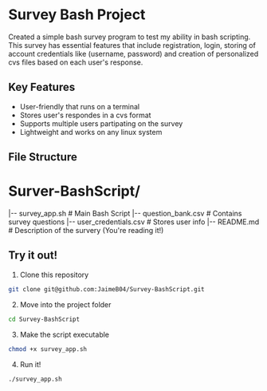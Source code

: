 # Survey Bash Project

Created a simple bash survey program to test my ability in bash scripting. This survey has essential
features that include registration, login, storing of account credentials like (username, password)
and creation of personalized cvs files based on each user's response.

## Key Features
- User-friendly that runs on a terminal
- Stores user's respondes in a cvs format
- Supports multiple users partipating on the survey
- Lightweight and works on any linux system

## File Structure
# Surver-BashScript/
 |-- survey_app.sh          # Main Bash Script
 |-- question_bank.csv      # Contains survey questions
 |-- user_credentials.csv   # Stores user info
 |-- README.md              # Description of the survery (You're reading it!)

## Try it out!
1. Clone this repository
```bash 
git clone git@github.com:JaimeB04/Survey-BashScript.git
```

2. Move into the project folder
```bash
cd Survey-BashScript
```

3. Make the script executable 
```bash
chmod +x survey_app.sh
```

4. Run it!
```bash 
./survey_app.sh
```
